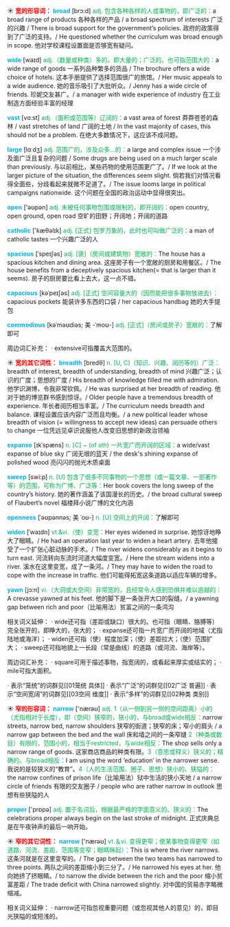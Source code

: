 ☀ <font color="red">**宽的形容词：**</font>
<font color="sky blue">**broad**</font> [brɔ:d] 
<font color="#00b050">adj. 包含各种各样的人或事物的，即广泛的：</font>a broad range of products 各种各样的产品 / a broad spectrum of interests 广泛的兴趣 / There is broad support for the government’s policies. 政府的政策得到了广泛的支持。/ He questioned whether the curriculum was broad enough in scope. 他对学校课程设置面是否够宽有疑问。

<font color="sky blue">**wide**</font> [waɪd] 
<font color="#00b050">adj.（数量或种类）多的，即大量的；广泛的。也可指范围大的：</font>a wide range of goods 一系列品种繁多的货品 / The brochure offers a wide choice of hotels. 这本手册提供了选择范围很广的旅馆。/ Her music appeals to a wide audience. 她的音乐吸引了大批听众。/ Jenny has a wide circle of friends. 珍妮交友甚广。/ a manager with wide experience of industry 在工业制造方面经验丰富的经理

<font color="sky blue">**vast**</font> [vɑːst] 
<font color="#00b050">adj.（面积或范围等）辽阔的：</font>a vast area of forest 莽莽苍苍的森林 / vast stretches of land 广阔的土地 / In the vast majority of cases, this should not be a problem. 在绝大多数情况下，这应该不成问题。

<font color="sky blue">**large**</font> [lɑːdӡ] 
<font color="#00b050">adj. 范围广的，涉及众多…的：</font>a large and complex issue 一个涉及面广泛且复杂的问题 / Some drugs are being used on a much larger scale than previously. 与以前相比，某些药物的使用范围更广了。/ If we look at the larger picture of the situation, the differences seem slight. 倘若我们对情况看得全面些，分歧看起来就微不足道了。/ The issue looms large in political campaigns nationwide. 这个问题在全国的政治运动中显得很突出。

<font color="sky blue">**open**</font> ['əʊpən] 
<font color="#00b050">adj. 未被任何事物包围或限制的，即开阔的：</font>open country, open ground, open road 空旷的田野；开阔地；开阔的道路

<font color="sky blue">**catholic**</font> ['kæθəlɪk] 
<font color="#00b050">adj. [正式] 包罗万象的，此时也可叫做广泛的：</font>a man of catholic tastes 一个兴趣广泛的人
           
<font color="sky blue">**spacious**</font> [ˈspeɪʃəs]
<font color="#00b050">adj. [褒]（房间或建筑物）宽敞的：</font>The house has a spacious kitchen and dining area. 这座房子有一个宽敞的厨房和用餐区。/ The house benefits from a deceptively spacious kitchen(= that is larger than it seems). 房子的厨房要比看上去大，这一点不错。

<font color="sky blue">**capacious**</font> [kəˈpeɪʃəs]
<font color="#00b050">adj. [正式] 空间容量大的（因而能把很多事物放进去）：</font>capacious pockets 能装许多东西的口袋 / her capacious handbag 她的大手提包

<font color="sky blue">**commodious**</font> [kəˈməʊdiəs; 美 -ˈmoʊ-]
<font color="#00b050">adj. [正式]（房间或房子）宽敞的：</font>了解即可

周边词汇补充：
· extensive可指覆盖大范围的。

☀ <font color="red">**宽的其它词性：**</font>
<font color="sky blue">**breadth**</font> [bredθ]
<font color="#00b050">n. [U, C]（知识、兴趣、阅历等的）广泛：</font>breadth of interest, breadth of understanding, breadth of mind 兴趣广泛；认识的广度；思想的广度 / His breadth of knowledge filled me with admiration. 他学识渊博，令我非常钦佩。/ He was surprised at her breadth of reading. 他对于她的博览群书感到惊讶。/ Older people have a tremendous breadth of experience. 年长者阅历相当丰富。/ The curriculum needs breadth and balance. 课程设置应该内容广泛而且均衡。/ a new political leader whose breadth of vision (= willingness to accept new ideas) can persuade others to change 一位凭远见卓识说服他人改变旧思想的新政治领袖
  
<font color="sky blue">**expanse**</font> [ɪkˈspæns]
<font color="#00b050">n. [C] ~ (of sth) 一片宽广而开阔的区域：</font>a wide/vast expanse of blue sky 广阔无垠的蓝天 / the desk's shining expanse of polished wood 亮闪闪的抛光木质桌面

<font color="sky blue">**sweep**</font> [swi:p] 
<font color="#00b050">n. [U] 包含了很多不同事物的一个思想（或一篇文章、一部著作等）的范围，可称为广博、广泛等：</font>Her book covers the long sweep of the country’s history. 她的著作涵盖了该国漫长的历史。/ the broad cultural sweep of Flaubert’s novel 福楼拜小说广博的文化内涵
                      
<font color="sky blue">**openness**</font> [ˈəʊpənnəs; 美 ˈoʊ-]
<font color="#00b050">n. [U] 空间上的开阔：</font>了解即可

<font color="sky blue">**widen**</font> [ˈwaɪdn]
<font color="#00b050">vt.&vi.（使）变宽：</font>Her eyes widened in surprise. 她惊讶地睁大了眼睛。/ He had an operation last year to widen a heart artery. 去年他接受了一个扩张心脏动脉的手术。/ The river widens considerably as it begins to turn east. 河流转向东流时河道大幅度变宽。/ Here the stream widens into a river. 溪水在这里变宽，成了一条河。/ They may have to widen the road to cope with the increase in traffic. 他们可能得拓宽这条道路以适应车辆的增多。

<font color="sky blue">**yawn**</font> [jɔ:n] 
<font color="#00b050">vi.（大洞或大空间）非常宽的，且经常令人感到恐惧并难以逾越的：</font>A crevasse yawned at his feet. 他的脚下是一条张开大口的裂缝。/ a yawning gap between rich and poor（比喻用法）贫富之间的一条鸿沟

相关词义延伸：
· wide还可指（差距或缺口）很大的。也可指（眼睛、胳膊等）完全张开的，即睁大的，张大的；
· expanse还可指一片宽广而开阔的地域（尤指陆地或海洋）；
· widen还可指（使）程度加深；（使）差距拉大；（使）范围扩大；
· sweep还可指地貌上一长段（常是曲线）的道路（或河流、海岸等）。

周边词汇补充：
· square可用于描述事物，指宽阔的，或看起来厚实或结实的；
· mile可指大面积。

· 表示“笼统”的词群见[[01笼统 具体]]
· 表示“广泛”的词群见[[02广泛 普遍]]
· 表示“空间宽阔”的词群见[[03空间 维度]]
· 表示“多样”的词群见[[02种类 类别]]

☀ <font color="red">**窄的形容词：**</font>
<font color="sky blue">**narrow**</font> ['nærəʊ] 
<font color="#00b050">adj. 1（从一侧到另一侧的空间距离）小的（尤指相对于长度），即（空间）狭窄的，狭小的，与broad或wide相反：</font>narrow streets, narrow bed, narrow shoulders 狭窄的街道；狭窄的床；窄小的肩头 / a narrow gap between the bed and the wall 床和墙之间的一条窄缝 <font color="#00b050">2（种类或数目）有限的，范围小的，相当于restricted，与wide相反：</font>The shop sells only a narrow range of goods. 这家商店商品的种类有限。<font color="#00b050">3（意思或释义）狭义的；精确的。与broad相反：</font>I am using the word ‘education’ in the narrower sense. 我说的是较狭义的“教育”。<font color="#00b050">4（人的生活范围、圈子、思想）狭小的、狭隘的：</font>the narrow confines of prison life（比喻用法）狱中生活的狭小天地 / a narrow circle of friends 有限的交友圈子 / people who are rather narrow in outlook 思想有些狭隘的人

<font color="sky blue">**proper**</font> ['prɒpə] 
<font color="#00b050">adj. 置于名词后，根据最严格的字面意义的、狭义的：</font>The celebrations proper always begin on the last stroke of midnight. 正式庆典总是在午夜钟声的最后一响开始。

☀ <font color="red">**窄的其它词性：**</font>
<font color="sky blue">**narrow**</font> ['nærəʊ] 
<font color="#00b050">vt.＆vi. 变得更窄；使某事物变得更窄（如道路、河流、差距、范围等变窄；眼睛眯起）：</font>This is where the river narrows. 这条河就是在这里变窄的。/ The gap between the two teams has narrowed to three points. 两队之间的差距缩小到三分了。/ He narrowed his eyes at her. 他向她挤了挤眼睛。/ to narrow the divide between the rich and the poor 缩小贫富差距 / The trade deficit with China narrowed slightly. 对中国的贸易赤字略微缩减。

相关词义延伸：
· narrow还可指忽视重要问题（或忽视其他人的意见）的，即目光狭隘的或短浅的。
